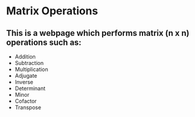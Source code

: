 # Matrix Operations

## This is a webpage which performs matrix (n x n) operations such as:
* Addition
* Subtraction
* Multiplication
* Adjugate
* Inverse
* Determinant
* Minor
* Cofactor
* Transpose
